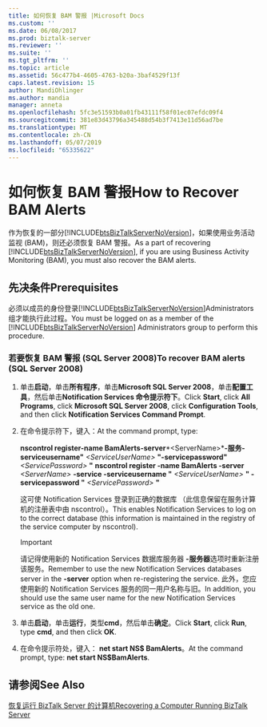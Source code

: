 ```yaml
---
title: 如何恢复 BAM 警报 |Microsoft Docs
ms.custom: ''
ms.date: 06/08/2017
ms.prod: biztalk-server
ms.reviewer: ''
ms.suite: ''
ms.tgt_pltfrm: ''
ms.topic: article
ms.assetid: 56c477b4-4605-4763-b20a-3baf4529f13f
caps.latest.revision: 15
author: MandiOhlinger
ms.author: mandia
manager: anneta
ms.openlocfilehash: 5fc3e51593b0a01fb43111f58f01ec07efdc09f4
ms.sourcegitcommit: 381e83d43796a345488d54b3f7413e11d56ad7be
ms.translationtype: MT
ms.contentlocale: zh-CN
ms.lasthandoff: 05/07/2019
ms.locfileid: "65335622"
---
```

# <a name="how-to-recover-bam-alerts"></a><span data-ttu-id="51b2e-102">如何恢复 BAM 警报</span><span class="sxs-lookup"><span data-stu-id="51b2e-102">How to Recover BAM Alerts</span></span>
<span data-ttu-id="51b2e-103">作为恢复的一部分[!INCLUDE[btsBizTalkServerNoVersion](../includes/btsbiztalkservernoversion-md.md)]，如果使用业务活动监视 (BAM)，则还必须恢复 BAM 警报。</span><span class="sxs-lookup"><span data-stu-id="51b2e-103">As a part of recovering [!INCLUDE[btsBizTalkServerNoVersion](../includes/btsbiztalkservernoversion-md.md)], if you are using Business Activity Monitoring (BAM), you must also recover the BAM alerts.</span></span>  
  
## <a name="prerequisites"></a><span data-ttu-id="51b2e-104">先决条件</span><span class="sxs-lookup"><span data-stu-id="51b2e-104">Prerequisites</span></span>  
 <span data-ttu-id="51b2e-105">必须以成员的身份登录[!INCLUDE[btsBizTalkServerNoVersion](../includes/btsbiztalkservernoversion-md.md)]Administrators 组才能执行此过程。</span><span class="sxs-lookup"><span data-stu-id="51b2e-105">You must be logged on as a member of the [!INCLUDE[btsBizTalkServerNoVersion](../includes/btsbiztalkservernoversion-md.md)] Administrators group to perform this procedure.</span></span>  
  
### <a name="to-recover-bam-alerts-sql-server-2008"></a><span data-ttu-id="51b2e-106">若要恢复 BAM 警报 (SQL Server 2008)</span><span class="sxs-lookup"><span data-stu-id="51b2e-106">To recover BAM alerts (SQL Server 2008)</span></span>  
  
1.  <span data-ttu-id="51b2e-107">单击**启动**，单击**所有程序**，单击**Microsoft SQL Server 2008**，单击**配置工具**，然后单击**Notification Services 命令提示符下**。</span><span class="sxs-lookup"><span data-stu-id="51b2e-107">Click **Start**, click **All Programs**, click **Microsoft SQL Server 2008**, click **Configuration Tools**, and then click **Notification Services Command Prompt**.</span></span>  
  
2.  <span data-ttu-id="51b2e-108">在命令提示符下，键入：</span><span class="sxs-lookup"><span data-stu-id="51b2e-108">At the command prompt, type:</span></span>  
  
     <span data-ttu-id="51b2e-109">**nscontrol register-name BamAlerts-server***\<ServerName\>***-服务-serviceusername"** *\<ServiceUserName\>* **"-servicepassword"** *\<ServicePassword\>* **"** </span><span class="sxs-lookup"><span data-stu-id="51b2e-109">**nscontrol register -name BamAlerts -server**  *\<ServerName\>*  **-service -serviceusername "** *\<ServiceUserName\>* **" -servicepassword "** *\<ServicePassword\>* **"**</span></span>  
  
     <span data-ttu-id="51b2e-110">这可使 Notification Services 登录到正确的数据库 （此信息保留在服务计算机的注册表中由 nscontrol）。</span><span class="sxs-lookup"><span data-stu-id="51b2e-110">This enables Notification Services to log on to the correct database (this information is maintained in the registry of the service computer by nscontrol).</span></span>  
  
    > [!IMPORTANT]
    >  <span data-ttu-id="51b2e-111">请记得使用新的 Notification Services 数据库服务器 **-服务器**选项时重新注册该服务。</span><span class="sxs-lookup"><span data-stu-id="51b2e-111">Remember to use the new Notification Services databases server in the **-server** option when re-registering the service.</span></span> <span data-ttu-id="51b2e-112">此外，您应使用新的 Notification Services 服务的同一用户名称与旧。</span><span class="sxs-lookup"><span data-stu-id="51b2e-112">In addition, you should use the same user name for the new Notification Services service as the old one.</span></span>  
  
3.  <span data-ttu-id="51b2e-113">单击**启动**，单击**运行**，类型**cmd**，然后单击**确定**。</span><span class="sxs-lookup"><span data-stu-id="51b2e-113">Click **Start**, click **Run**, type **cmd**, and then click **OK**.</span></span>  
  
4.  <span data-ttu-id="51b2e-114">在命令提示符处，键入： **net start NS$ BamAlerts**。</span><span class="sxs-lookup"><span data-stu-id="51b2e-114">At the command prompt, type: **net start NS$BamAlerts**.</span></span>  
  
## <a name="see-also"></a><span data-ttu-id="51b2e-115">请参阅</span><span class="sxs-lookup"><span data-stu-id="51b2e-115">See Also</span></span>  
 [<span data-ttu-id="51b2e-116">恢复运行 BizTalk Server 的计算机</span><span class="sxs-lookup"><span data-stu-id="51b2e-116">Recovering a Computer Running BizTalk Server</span></span>](../core/recovering-a-computer-running-biztalk-server.md)